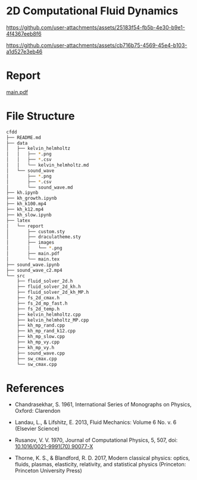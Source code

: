# 2D Computational Fluid Dynamics


https://github.com/user-attachments/assets/25183f54-fb5b-4e30-b9e1-4f4367eeb8f6



https://github.com/user-attachments/assets/cb716b75-4569-45e4-b103-a1d527e3eb46


# Report

[main.pdf](./latex/report/main.pdf)

# File Structure

```zsh
cfdd
├── README.md
├── data
│   ├── kelvin_helmholtz
│   │   ├── *.png
│   │   ├── *.csv
│   │   └── kelvin_helmholtz.md
│   └── sound_wave
│       ├── *.png
│       ├── *.csv
│       └── sound_wave.md
├── kh.ipynb
├── kh_growth.ipynb
├── kh_k100.mp4
├── kh_k12.mp4
├── kh_slow.ipynb
├── latex
│   └── report
│       ├── custom.sty
│       ├── draculatheme.sty
│       ├── images
│       │   └── *.png
│       ├── main.pdf
│       └── main.tex
├── sound_wave.ipynb
├── sound_wave_c2.mp4
└── src
    ├── fluid_solver_2d.h
    ├── fluid_solver_2d_kh.h
    ├── fluid_solver_2d_kh_MP.h
    ├── fs_2d_cmax.h
    ├── fs_2d_mp_fast.h
    ├── fs_2d_temp.h
    ├── kelvin_helmholtz.cpp
    ├── kelvin_helmholtz_MP.cpp
    ├── kh_mp_rand.cpp
    ├── kh_mp_rand_k12.cpp
    ├── kh_mp_slow.cpp
    ├── kh_mp_vy.cpp
    ├── kh_mp_vy.h
    ├── sound_wave.cpp
    ├── sw_cmax.cpp
    └── sw_cmax.cpp
```

# References 

- Chandrasekhar, S. 1961, International Series of Monographs on Physics, Oxford: Clarendon

- Landau, L., & Lifshitz, E. 2013, Fluid Mechanics: Volume 6 No. v. 6 (Elsevier Science)

- Rusanov, V. V. 1970, Journal of Computational Physics, 5, 507, doi: [10.1016/0021-9991(70)
90077-X](http://doi.org/10.1016/0021-9991(70)90077-X)

- Thorne, K. S., & Blandford, R. D. 2017, Modern classical physics: optics, fluids, plasmas, elasticity,
relativity, and statistical physics (Princeton: Princeton University Press)
